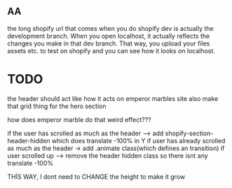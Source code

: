## AA

the long shopify url that comes when you do shopify dev is actually the development branch. 
When you open localhost, it actually reflects the changes you make in that dev branch. That way, you upload your files assets etc. to test on shopify and you can see how it looks on localhost.

# TODO
the header should act like how it acts on emperor marbles site
also make that grid thing for the hero section


how does emperor marble do that weird effect???

if the user has scrolled as much as the header --> add shopify-section-header-hidden which does translate -100% in Y
if user has already scrolled as much as the header -> add .animate class(which defines an transition)
if user scrolled up --> remove the header hidden class so there isnt any translate -100%

THİS WAY, I dont need to CHANGE the height to make it grow
